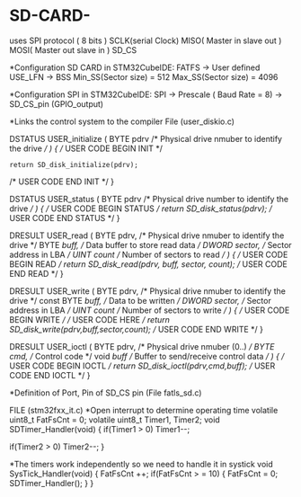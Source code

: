 # SD-CARD-
uses SPI protocol ( 8 bits )
SCLK(serial Clock)
MISO( Master in slave out )
MOSI( Master out slave in )
SD_CS

*Configuration SD CARD in STM32CubeIDE:
  FATFS -> User defined
  USE_LFN -> BSS
  Min_SS(Sector size) = 512
  Max_SS(Sector size) = 4096

*Configuration SPI in STM32CubeIDE:
  SPI -> Prescale ( Baud Rate = 8)
  -> SD_CS_pin (GPIO_output)

*Links the control system to the compiler
File (user_diskio.c)
  
DSTATUS USER_initialize (
	BYTE pdrv           /* Physical drive nmuber to identify the drive */
)
{
  /* USER CODE BEGIN INIT */

    return SD_disk_initialize(pdrv);
  /* USER CODE END INIT */
}

DSTATUS USER_status (
	BYTE pdrv       /* Physical drive number to identify the drive */
)
{
  /* USER CODE BEGIN STATUS */
    return SD_disk_status(pdrv);
  /* USER CODE END STATUS */
}

DRESULT USER_read (
	BYTE pdrv,      /* Physical drive nmuber to identify the drive */
	BYTE *buff,     /* Data buffer to store read data */
	DWORD sector,   /* Sector address in LBA */
	UINT count      /* Number of sectors to read */
)
{
  /* USER CODE BEGIN READ */
    return SD_disk_read(pdrv, buff, sector, count);
  /* USER CODE END READ */
}

DRESULT USER_write (
	BYTE pdrv,          /* Physical drive nmuber to identify the drive */
	const BYTE *buff,   /* Data to be written */
	DWORD sector,       /* Sector address in LBA */
	UINT count          /* Number of sectors to write */
)
{
  /* USER CODE BEGIN WRITE */
  /* USER CODE HERE */
    return SD_disk_write(pdrv,buff,sector,count);
  /* USER CODE END WRITE */
}

DRESULT USER_ioctl (
	BYTE pdrv,      /* Physical drive nmuber (0..) */
	BYTE cmd,       /* Control code */
	void *buff      /* Buffer to send/receive control data */
)
{
  /* USER CODE BEGIN IOCTL */
    return SD_disk_ioctl(pdrv,cmd,buff);
  /* USER CODE END IOCTL */
}

*Definition of Port, Pin of SD_CS pin (File fatls_sd.c)

FILE (stm32fxx_it.c)
*Open interrupt to determine operating time
volatile uint8_t FatFsCnt = 0;
volatile uint8_t Timer1, Timer2;
void SDTimer_Handler(void)
{
  if(Timer1 > 0)
    Timer1--;
    
  if(Timer2 > 0)
    Timer2--;
}

*The timers work independently so we need to handle it in systick
void SysTick_Handler(void)
{
    FatFsCnt ++;
    if(FatFsCnt > = 10)
    {
      FatFsCnt = 0;
      SDTimer_Handler();
    }
}

